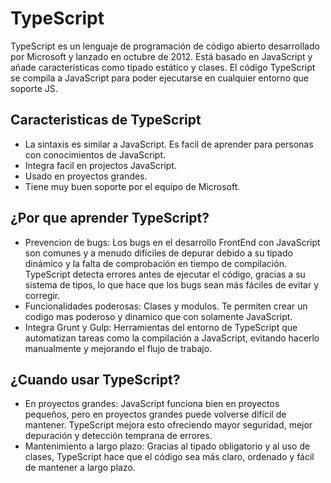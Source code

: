 # TypeScript

TypeScript es un lenguaje de programación de código abierto desarrollado por Microsoft y lanzado en octubre de 2012. Está basado en JavaScript y añade características como tipado estático y clases. El código TypeScript se compila a JavaScript para poder ejecutarse en cualquier entorno que soporte JS.

## Caracteristicas de TypeScript

- La sintaxis es similar a JavaScript. Es facil de aprender para personas con conocimientos de JavaScript.
- Integra facil en projectos JavaScript.
- Usado en proyectos grandes.
- Tiene muy buen soporte por el equipo de Microsoft.

## ¿Por que aprender TypeScript?

- Prevencion de bugs: Los bugs en el desarrollo FrontEnd con JavaScript son comunes y a menudo difíciles de depurar debido a su tipado dinámico y la falta de comprobación en tiempo de compilación. TypeScript detecta errores antes de ejecutar el código, gracias a su sistema de tipos, lo que hace que los bugs sean más fáciles de evitar y corregir.
- Funcionalidades poderosas: Clases y modulos. Te permiten crear un codigo mas poderoso y dinamico que con solamente JavaScript.
- Integra Grunt y Gulp: Herramientas del entorno de TypeScript que automatizan tareas como la compilación a JavaScript, evitando hacerlo manualmente y mejorando el flujo de trabajo.

## ¿Cuando usar TypeScript?

- En proyectos grandes: JavaScript funciona bien en proyectos pequeños, pero en proyectos grandes puede volverse difícil de mantener. TypeScript mejora esto ofreciendo mayor seguridad, mejor depuración y detección temprana de errores.
- Mantenimiento a largo plazo: Gracias al tipado obligatorio y al uso de clases, TypeScript hace que el código sea más claro, ordenado y fácil de mantener a largo plazo.